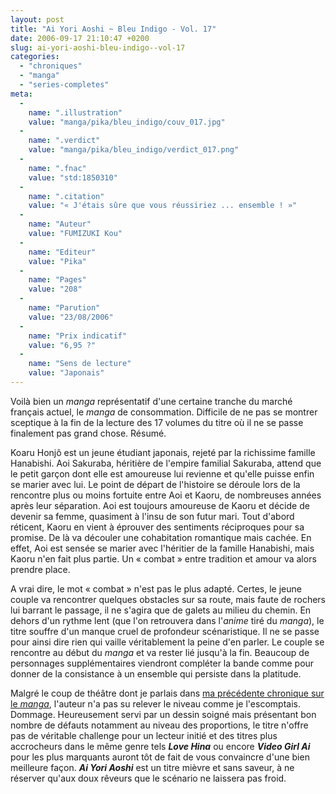 ```yaml
---
layout: post
title: "Ai Yori Aoshi ~ Bleu Indigo - Vol. 17"
date: 2006-09-17 21:10:47 +0200
slug: ai-yori-aoshi-bleu-indigo--vol-17
categories:
  - "chroniques"
  - "manga"
  - "series-completes"
meta:
  -
    name: ".illustration"
    value: "manga/pika/bleu_indigo/couv_017.jpg"
  -
    name: ".verdict"
    value: "manga/pika/bleu_indigo/verdict_017.png"
  -
    name: ".fnac"
    value: "std:1850310"
  -
    name: ".citation"
    value: "« J'étais sûre que vous réussiriez ... ensemble ! »"
  -
    name: "Auteur"
    value: "FUMIZUKI Kou"
  -
    name: "Editeur"
    value: "Pika"
  -
    name: "Pages"
    value: "208"
  -
    name: "Parution"
    value: "23/08/2006"
  -
    name: "Prix indicatif"
    value: "6,95 ?"
  -
    name: "Sens de lecture"
    value: "Japonais"
---
```


Voilà bien un _manga_ représentatif d'une certaine tranche du marché français actuel, le _manga_ de consommation. Difficile de ne pas se montrer sceptique à la fin de la lecture des 17 volumes du titre où il ne se passe finalement pas grand chose. Résumé.

Koaru Honjô est un jeune étudiant japonais, rejeté par la richissime famille Hanabishi. Aoi Sakuraba, héritière de l'empire familial Sakuraba, attend que le petit garçon dont elle est amoureuse lui revienne et qu'elle puisse enfin se marier avec lui. Le point de départ de l'histoire se déroule lors de la rencontre plus ou moins fortuite entre Aoi et Kaoru, de nombreuses années après leur séparation. Aoi est toujours amoureuse de Kaoru et décide de devenir sa femme, quasiment à l'insu de son futur mari. Tout d'abord réticent, Kaoru en vient à éprouver des sentiments réciproques pour sa promise. De là va découler une cohabitation romantique mais cachée. En effet, Aoi est sensée se marier avec l'héritier de la famille Hanabishi, mais Kaoru n'en fait plus partie. Un « combat » entre tradition et amour va alors prendre place.

A vrai dire, le mot « combat » n'est pas le plus adapté. Certes, le jeune couple va rencontrer quelques obstacles sur sa route, mais faute de rochers lui barrant le passage, il ne s'agira que de galets au milieu du chemin. En dehors d'un rythme lent (que l'on retrouvera dans l'_anime_ tiré du _manga_), le titre souffre d'un manque cruel de profondeur scénaristique. Il ne se passe pour ainsi dire rien qui vaille véritablement la peine d'en parler. Le couple se rencontre au début du _manga_ et va rester lié jusqu'à la fin. Beaucoup de personnages supplémentaires viendront compléter la bande comme pour donner de la consistance à un ensemble qui persiste dans la platitude.

Malgré le coup de théâtre dont je parlais dans [ma précédente chronique sur le _manga_](http://www.mangaleera.com/index.php/bleu-indigo-%e2%80%93-vol-15), l'auteur n'a pas su relever le niveau comme je l'escomptais. Dommage. Heureusement servi par un dessin soigné mais présentant bon nombre de défauts notamment au niveau des proportions, le titre n'offre pas de véritable challenge pour un lecteur initié et des titres plus accrocheurs dans le même genre tels **_Love Hina_** ou encore **_Video Girl Ai_** pour les plus marquants auront tôt de fait de vous convaincre d'une bien meilleure façon. **_Ai Yori Aoshi_** est un titre mièvre et sans saveur, à ne réserver qu'aux doux rêveurs que le scénario ne laissera pas froid.